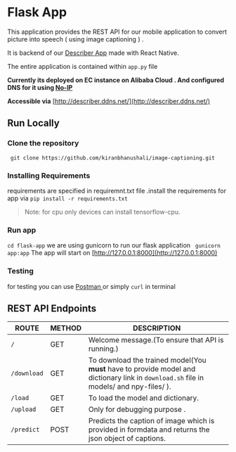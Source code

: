 # Flask App

This application provides the REST API for our mobile application to convert picture into speech ( using image captioning ) .

It is backend of our [Describer App](https://github.com/kiranbhanushali/image-captioning/tree/master/react-native-app) made with React Native.

The entire application is contained within ```app.py``` file 

**Currently its deployed on EC instance on Alibaba Cloud .
And configured DNS for it using [No-IP](https://www.noip.com/)**


**Accessible via**
[http://describer.ddns.net/](http://describer.ddns.net/) 

## Run Locally 

### Clone the repository
 ``` git clone https://github.com/kiranbhanushali/image-captioning.git```

### Installing Requirements
requirements are specified in requiremnt.txt file .install the requirements for app via 
```pip install -r requirements.txt```
>Note: for cpu only devices can install tensorflow-cpu.

### Run app 
``` cd flask-app ```
we are using gunicorn to run our flask application 
``` gunicorn app:app```
The app will start on [http://127.0.0.1:8000](http://127.0.0.1:8000)

### Testing 
for testing you can use [Postman ](https://www.postman.com/)
or simply ```curl``` in terminal 



## REST API Endpoints


| ROUTE | METHOD | DESCRIPTION |
| ------ | ------  | ------ |
| `/` | GET | Welcome message.(To ensure that API is running.)
| `/download` | GET  |  To download the trained model(You **must** have to provide model and dictionary link in ```download.sh``` file in models/ and npy-files/ ). |
| `/load` | GET| To load the model and dictionary.
| `/upload` | GET| Only for debugging purpose . |
| `/predict` |POST| Predicts the caption of image which is provided in formdata and returns the json object of captions. |



